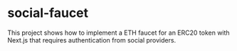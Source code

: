 # social-faucet
This project shows how to implement a ETH faucet for an ERC20 token with Next.js that requires authentication from social providers.
